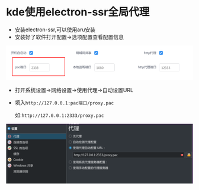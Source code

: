 # kde使用electron-ssr全局代理

- 安装electron-ssr,可以使用aru安装
- 安装好了软件打开配置->选项配置查看配置信息

![](./Image/ssr.png)

- 打开系统设置->网络设置->使用代理->自动设置URL

- 填入`http://127.0.0.1:pac端口/proxy.pac`

  如:`http://127.0.0.1:2333/proxy.pac`

![](./Image/代理设置.png)